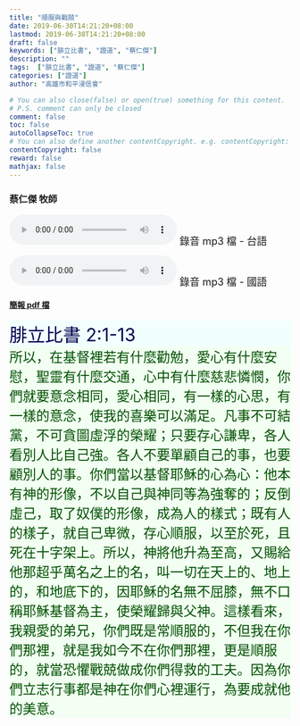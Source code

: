```yaml
---
title: "順服與戰兢"
date: 2019-06-30T14:21:20+08:00
lastmod: 2019-06-30T14:21:20+08:00
draft: false
keywords: ["腓立比書", "證道", "蔡仁傑"]
description: ""
tags:  ["腓立比書", "證道", "蔡仁傑"]
categories: ["證道"]
author: "高雄市和平浸信會"

# You can also close(false) or open(true) something for this content.
# P.S. comment can only be closed
comment: false
toc: false
autoCollapseToc: true
# You can also define another contentCopyright. e.g. contentCopyright: "This is another copyright."
contentCopyright: false
reward: false
mathjax: false
---
```


### 蔡仁傑 牧師

<audio controls src="https://hbc.nctu.me/mp3-s/s20190630t.mp3"></audio><font size="4"> 錄音 mp3 檔 - 台語</font>

<audio controls src="https://hbc.nctu.me/mp3-s/s20190630c.mp3"></audio><font size="4"> 錄音 mp3 檔 - 國語</font>

#### [簡報 pdf 檔](/pdf-s/s20190630.pdf "順服與戰兢")

<div style="background-color:#F2FFFF"><font size="6", color="#000050">
腓立比書 2:1-13
</font>
</div>

<div style="background-color:#F2FFF2"><font size="5", color="005000">
所以，在基督裡若有什麼勸勉，愛心有什麼安慰，聖靈有什麼交通，心中有什麼慈悲憐憫，你們就要意念相同，愛心相同，有一樣的心思，有一樣的意念，使我的喜樂可以滿足。凡事不可結黨，不可貪圖虛浮的榮耀；只要存心謙卑，各人看別人比自己強。各人不要單顧自己的事，也要顧別人的事。你們當以基督耶穌的心為心：他本有神的形像，不以自己與神同等為強奪的；反倒虛己，取了奴僕的形像，成為人的樣式；既有人的樣子，就自己卑微，存心順服，以至於死，且死在十字架上。所以，神將他升為至高，又賜給他那超乎萬名之上的名，叫一切在天上的、地上的，和地底下的，因耶穌的名無不屈膝，無不口稱耶穌基督為主，使榮耀歸與父神。這樣看來，我親愛的弟兄，你們既是常順服的，不但我在你們那裡，就是我如今不在你們那裡，更是順服的，就當恐懼戰兢做成你們得救的工夫。因為你們立志行事都是神在你們心裡運行，為要成就他的美意。
</font>
</div>